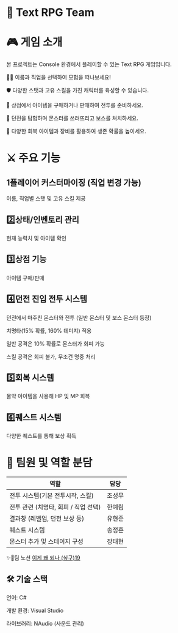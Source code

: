 
<h1> 📄 Text RPG Team </h1>

</div>

# 🎮 게임 소개

본 프로젝트는 Console 환경에서 플레이할 수 있는 Text RPG 게임입니다.

🧙‍♂️ 이름과 직업을 선택하여 모험을 떠나보세요!

🛡 다양한 스탯과 고유 스킬을 가진 캐릭터를 육성할 수 있습니다.

🛒 상점에서 아이템을 구매하거나 판매하여 전투를 준비하세요.

🏰 던전을 탐험하며 몬스터를 쓰러뜨리고 보스를 처치하세요.

🧪 다양한 회복 아이템과 장비를 활용하여 생존 확률을 높이세요.


# ⚔️ 주요 기능

 ## 1️플레이어 커스터마이징 (직업 변경 가능)
이름, 직업별 스탯 및 고유 스킬 제공

 ## 2️⃣상태/인벤토리 관리
현재 능력치 및 아이템 확인

## 3️⃣상점 기능
아이템 구매/판매

## 4️⃣던전 진입 전투 시스템
던전에서 마주친 몬스터와 전투 (일반 몬스터 및 보스 몬스터 등장)

치명타(15% 확률, 160% 데미지) 적용

일반 공격은 10% 확률로 몬스터가 회피 가능

스킬 공격은 회피 불가, 무조건 명중 처리

## 5️⃣회복 시스템
물약 아이템을 사용해 HP 및 MP 회복

## 6️⃣퀘스트 시스템
다양한 퀘스트를 통해 보상 획득


# 👥 팀원 및 역할 분담

 | 역할 | 담당 |  
|------|------|  
| 전투 시스템(기본 전투시작, 스킬) |조성무|
| 전투 관련 (치명타, 회피 / 직업 선택) |한예림|
| 결과창 (레벨업, 던전 보상 등) |유현준|
| 퀘스트 시스템 |송정훈|
| 몬스터 추가 및 스테이지 구성 |장태현|

✨👀팀 노션 [이게 왜 되나 (싶구)19](https://www.notion.so/teamsparta/19-1d52dc3ef5148032970efcf8fffd8185)


## 🛠 기술 스택

언어: C#

개발 환경: Visual Studio

라이브러리: NAudio (사운드 관리)
